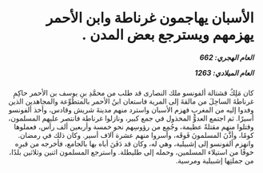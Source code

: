 <h1 dir="rtl">الأسبان يهاجمون غرناطة وابن الأحمر يهزمهم ويسترجع بعض المدن .</h1>

<h5 dir="rtl">العام الهجري:  662

العام الميلادي: 1263

</h5>

<p dir="rtl">كان مَلِكُ قشتالة ألفونسو ملك النصارى قد طلب من محمَّدِ بنِ يوسف بن الأحمر حاكِمِ غرناطةَ الساحِلَ من مالقةَ إلى المرية فاستعان ابنُ الأحمر بالمتطَوِّعة والمجاهدين الذين وفدوا إليه من المغربِ فهزم الأسبان واسترد منهم مدينةَ شريش وقادس، وأخذ ألفونسو أسيرًا. ثم اجتمع العدوُّ المخذول في جمع كبير، ونازلوا غرناطة فانتصر عليهم المسلمون، وقتلوا منهم مقتلةً عظيمة، وجُمِع من رؤوسِهم نحو خمسة وأربعين ألف رأس، فعملوها كومًا، وأذَّنَ المسلمونَ فَوقَه، وأسروا منهم عشرة آلاف أسير. وكان ذلك في رمضان. وانهزم ألفونسو إلى إشبيلية، وهي له، وكان قد دَفَنَ أباه بها بالجامع، فأخرجه من قبرِه خوفًا من استيلاء المسلمين، وحمله إلى طليطلة. واسترجع المسلمون اثنين وثلاثين بلدًا، من جملتِها إشبيلية ومرسية.</p></br>
